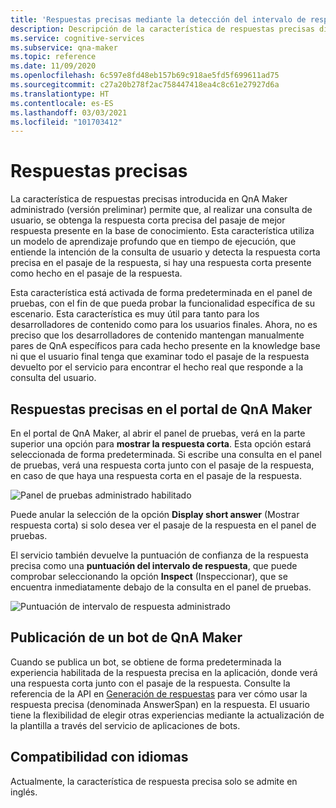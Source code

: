 ```yaml
---
title: 'Respuestas precisas mediante la detección del intervalo de respuestas: QnA Maker'
description: Descripción de la característica de respuestas precisas disponible en QnA Maker administrado.
ms.service: cognitive-services
ms.subservice: qna-maker
ms.topic: reference
ms.date: 11/09/2020
ms.openlocfilehash: 6c597e8fd48eb157b69c918ae5fd5f699611ad75
ms.sourcegitcommit: c27a20b278f2ac758447418ea4c8c61e27927d6a
ms.translationtype: HT
ms.contentlocale: es-ES
ms.lasthandoff: 03/03/2021
ms.locfileid: "101703412"
---
```

# <a name="precise-answering"></a>Respuestas precisas

La característica de respuestas precisas introducida en QnA Maker administrado (versión preliminar) permite que, al realizar una consulta de usuario, se obtenga la respuesta corta precisa del pasaje de mejor respuesta presente en la base de conocimiento. Esta característica utiliza un modelo de aprendizaje profundo que en tiempo de ejecución, que entiende la intención de la consulta de usuario y detecta la respuesta corta precisa en el pasaje de la respuesta, si hay una respuesta corta presente como hecho en el pasaje de la respuesta. 

Esta característica está activada de forma predeterminada en el panel de pruebas, con el fin de que pueda probar la funcionalidad específica de su escenario. Esta característica es muy útil para tanto para los desarrolladores de contenido como para los usuarios finales. Ahora, no es preciso que los desarrolladores de contenido mantengan manualmente pares de QnA específicos para cada hecho presente en la knowledge base ni que el usuario final tenga que examinar todo el pasaje de la respuesta devuelto por el servicio para encontrar el hecho real que responde a la consulta del usuario. 

## <a name="precise-answering-on-qna-maker-portal"></a>Respuestas precisas en el portal de QnA Maker

En el portal de QnA Maker, al abrir el panel de pruebas, verá en la parte superior una opción para **mostrar la respuesta corta**. Esta opción estará seleccionada de forma predeterminada. Si escribe una consulta en el panel de pruebas, verá una respuesta corta junto con el pasaje de la respuesta, en caso de que haya una respuesta corta en el pasaje de la respuesta. 
 
![Panel de pruebas administrado habilitado](../QnAMaker/media/conversational-context/test-pane-with-managed.png)

Puede anular la selección de la opción **Display short answer** (Mostrar respuesta corta) si solo desea ver el pasaje de la respuesta en el panel de pruebas. 

El servicio también devuelve la puntuación de confianza de la respuesta precisa como una **puntuación del intervalo de respuesta**, que puede comprobar seleccionando la opción **Inspect** (Inspeccionar), que se encuentra inmediatamente debajo de la consulta en el panel de pruebas.

![Puntuación de intervalo de respuesta administrado](../QnAMaker/media/conversational-context/managed-answer-span-score.png)

## <a name="publishing-a-qna-maker-bot"></a>Publicación de un bot de QnA Maker

Cuando se publica un bot, se obtiene de forma predeterminada la experiencia habilitada de la respuesta precisa en la aplicación, donde verá una respuesta corta junto con el pasaje de la respuesta. Consulte la referencia de la API en [Generación de respuestas](/rest/api/cognitiveservices/qnamakerv5.0-preview.1/knowledgebase/generateanswer#answerspan) para ver cómo usar la respuesta precisa (denominada AnswerSpan) en la respuesta. El usuario tiene la flexibilidad de elegir otras experiencias mediante la actualización de la plantilla a través del servicio de aplicaciones de bots. 

## <a name="language-support"></a>Compatibilidad con idiomas

Actualmente, la característica de respuesta precisa solo se admite en inglés.